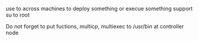 use to across machines to deploy something or execue something
support su to root

Do not forget to put fuctions, multicp, multiexec to /usr/bin at controller node
